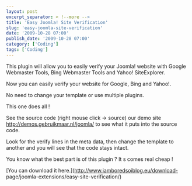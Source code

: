 ```yaml
---
layout: post
excerpt_separator: < !--more -->
title: 'Easy Joomla! Site Verification'
slug: 'easy-joomla-site-verification'
date: '2009-10-28 07:00'
publish_date: '2009-10-28 07:00'
category: ['Coding']
tags: ['Coding']
---
```

This plugin will allow you to easily verify your Joomla! website with Google
Webmaster Tools, Bing Webmaster Tools and Yahoo! SiteExplorer.  
  
Now you can easily verify your website for Google, Bing and Yahoo!.  
  
No need to change your template or use multiple plugins.  
  
  
  
This one does all !  
  
See the source code (right mouse click -> source) our demo site
<http://demos.gebruikmaar.nl/joomla/> to see what it puts into the source
code.  
  
Look for the verify lines in the meta data, then change the template to
another and you will see that the code stays intact.  
  
You know what the best part is of this plugin ? It s comes real cheap !  
  
[You can download it here.](http://www.iamboredsoiblog.eu/download-
page/joomla-extensions/easy-site-verification/)

